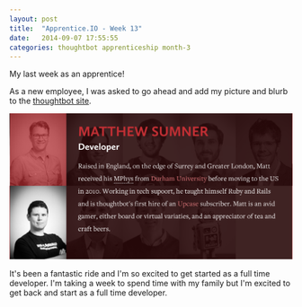 ```yaml
---
layout: post
title:  "Apprentice.IO - Week 13"
date:   2014-09-07 17:55:55
categories: thoughtbot apprenticeship month-3
---
```


My last week as an apprentice!

As a new employee, I was asked to go ahead and add my picture and blurb to the
[thoughtbot site](http://thoughtbot.com/people).

![thoughtbot mugshot][thoughtbot-mugshot]

It's been a fantastic ride and I'm so excited to get started as a full time
developer. I'm taking a week to spend time with my family but I'm excited to get
back and start as a full time developer.

[thoughtbot-mugshot]:/img/thoughtbot-mugshot.png
